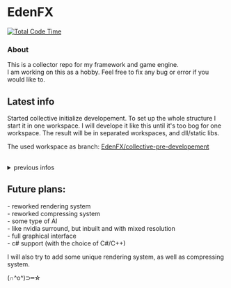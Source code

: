 <h1> EdenFX </h1>

<!-- [![Total Code Time](https://wulgryn.net/edenfx-total-code-time-badge)](https://wulgryn.net/edenfx-total-code-time-badge) -->
[![Total Code Time](https://img.shields.io/badge/Total%20Dev%20Time-360%20hrs%2004%20mins-green)](https://img.shields.io/badge/Total%20Dev%20Time-360%20hrs%2004%20mins-green)

### About
This is a collector repo for my framework and game engine. <br>I am working on this as a hobby. Feel free to fix any bug or error if you would like to.

## Latest info

Started collective initialize developement. To set up the whole structure I start it in one workspace. I will develope it like this until it's too bog for one workspace. The result will be in separated workspaces, and dll/static libs.

The used workspace as branch: [EdenFX/collective-pre-developement](https://github.com/Wulgryn/EdenFX/tree/collective-pre-developement)

<br/>
<details>
<summary>previous infos</summary>

<details>
<summary>2025.01.23</summary>

#### Refactored the whole project structure
From single file Pandora Engine to <br>-> PandoraIO<br>-> PandoraNET<br>-> PandoraUI<br>-> PandoraUX<br>-> PandoraEX<br>-> PandoraAI<br>-> PandoraEngine
<br>More description from these in later releases.
<p>

#### Archived old branches into tags
[pre-alpha](https://github.com/Wulgryn/Pandora-Engine/releases/tag/archive-branch%2Fpre-alpha)<br>
[obselated-v0.1.0](https://github.com/Wulgryn/Pandora-Engine/releases/tag/archive-branch%2Fobselated-v0.1.0)<br>
[obselated-v0.0.1-alpha](https://github.com/Wulgryn/Pandora-Engine/releases/tag/archive-branch%2Fobselated-v0.0.1-alpha)<br>
[environment-test-alpha](https://github.com/Wulgryn/Pandora-Engine/releases/tag/archive-branch%2Fenvironment-test-alpha)<br>


</details>

</details>

## Future plans:
<p>- reworked rendering system
<br>- reworked compressing system
<br>- some type of AI
<br>- like nvidia surround, but inbuilt and with mixed resolution
<br>- full graphical interface
<br>- c# support (with the choice of C#/C++)
<p> I will also try to add some unique rendering system, as well as compressing system.
  
(∩^o^)⊃━☆
